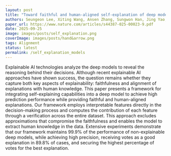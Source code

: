 ```yaml
---
layout: post
title: "Toward faithful and human-aligned self-explanation of deep models"
authors: Seungeon Lee, Xiting Wang, Ansen Zhang, Sungwon Han, Jing Yao, Xiaoyuan Yi, Xing Xie, Meeyoung Cha
paper_url: https://www.nature.com/articles/s44387-025-00023-9.pdf
date: 2025-09-25
image: images/posts/self_explanation.png
coverImage: images/posts/hand&arrow.png
tags: Alignment
status: latest
permalink: /self_explanation_models
---
```

Explainable AI technologies analyze the deep models to reveal the reasoning behind their decisions. Although recent explainable AI approaches have shown success, the question remains whether they capture both key aspects of explainability: faithfulness and alignment of explanations with human knowledge. This paper presents a framework for integrating self-explaining capabilities into a deep model to achieve high prediction performance while providing faithful and human-aligned explanations. Our framework employs interpretable features directly in the decision-making process and computes the contribution of each feature through a verification across the entire dataset. This approach excludes approximations that compromise the faithfulness and enables the model to extract human knowledge in the data. Extensive experiments demonstrate that our framework maintains 99.9% of the performance of non-explainable deep models, while achieving high precision, receiving votes as a good explanation in 89.8% of cases, and securing the highest percentage of votes for the best explanation.
